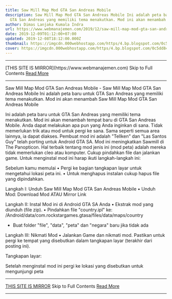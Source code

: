 ```yaml
---
title: Saw Mill Map Mod GTA San Andreas Mobile
description: Saw Mill Map Mod GTA San Andreas Mobile Ini adalah peta baru untuk
  GTA San Andreas yang memiliki tema menakutkan. Mod ini akan menambah
author: Dimas Lanjaka Kumala Indra
url: https://www.webmanajemen.com/2019/12/saw-mill-map-mod-gta-san-andreas-mobile.html
date: 2019-12-09T01:12:00+07:00
updated: 2019-12-08T18:12:00.000Z
thumbnail: https://imgcdn.000webhostapp.com/https/4.bp.blogspot.com/0c5dd847f967c3447b28d8eccd68c7bf.jpeg
cover: https://imgcdn.000webhostapp.com/https/4.bp.blogspot.com/0c5dd847f967c3447b28d8eccd68c7bf.jpeg
---
```


<hr/> [THIS SITE IS MIRROR](https://www.webmanajemen.com) Skip to Full Contents <a href="https://www.webmanajemen.com/2019/12/saw-mill-map-mod-gta-san-andreas-mobile.html" rel="follow" class="button" id="read-more">Read More</a> <hr/> Saw Mill Map Mod GTA San Andreas Mobile - Saw Mill Map Mod GTA San Andreas Mobile Ini adalah peta baru untuk GTA San Andreas yang memiliki tema menakutkan. Mod ini akan menambah Saw Mill Map Mod GTA San Andreas Mobile 




  Ini adalah peta baru untuk GTA San Andreas yang memiliki tema menakutkan.  Mod ini akan menambah tempat baru di GTA San Andreas Mobile.  Anda dapat melakukan apa pun yang Anda inginkan di sana.  Tidak memerlukan trik atau mod untuk pergi ke sana.  Sama seperti semua area lainnya, ia dapat diakses.  Pembuat mod ini adalah "Tellken" dan "Las Santos Guy" telah porting untuk Android GTA SA.  Mod ini meningkatkan Sawmill di The Panopticon.  Hal terbaik tentang mod jenis ini (mod peta) adalah mereka tidak memerlukan cleo atau komputer.  Cukup pindahkan file dan jalankan game. 
  Untuk menginstal mod ini harap ikuti langkah-langkah ini: 

  Sebelum kamu memulai 
  • Pergi ke bagian tangkapan layar untuk mengetahui lokasi peta ini. 
  • Untuk menghapus instalan cukup hapus file yang dipindahkan. 
 
 
  Langkah I: Unduh Saw Mill Map Mod GTA San Andreas Mobile 
  • Unduh Mod: 
 Download Mod 
  ATAU 
 Mirror Link 
 
 
  Langkah II: Instal Mod ini di Android GTA SA Anda 
  • Ekstrak mod yang diunduh (file zip). 
  • Pindahkan file "country.ipl" ke: /Android/data/com.rockstargames.gtasa/files/data/maps/country <here>  
  * Buat folder "file", "data", "peta" dan "negara" baru jika tidak ada 
 
 
  Langkah III: Nikmati Mod 
  • Jalankan Game dan nikmati mod.  Pastikan untuk pergi ke tempat yang disebutkan dalam tangkapan layar (terakhir dari posting ini). 
 
 
  Tangkapan layar: 





  Setelah menginstal mod ini pergi ke lokasi yang disebutkan untuk mengunjungi peta <hr/> [THIS SITE IS MIRROR](https://www.webmanajemen.com) Skip to Full Contents <a href="https://www.webmanajemen.com/2019/12/saw-mill-map-mod-gta-san-andreas-mobile.html" rel="follow" class="button" id="read-more">Read More</a> <hr/>